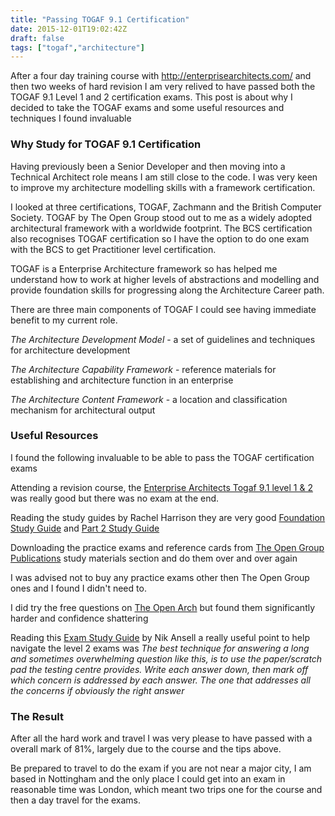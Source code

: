 ```yaml
---
title: "Passing TOGAF 9.1 Certification"
date: 2015-12-01T19:02:42Z
draft: false
tags: ["togaf","architecture"]
---
```


After a four day training course with http://enterprisearchitects.com/ and then two weeks of hard revision I am very relived to have passed both the TOGAF 9.1 Level 1 and 2 certification exams. This post is about why I decided to take the TOGAF exams and some useful resources and techniques  I found invaluable

### Why Study for TOGAF 9.1 Certification

Having previously been a Senior Developer and then moving into a Technical Architect role means I am still close to the code.  I was very keen to improve my architecture modelling skills  with a framework certification. 

I looked at three certifications, TOGAF, Zachmann and the British Computer Society. TOGAF by The Open Group stood out to me as a widely adopted architectural framework with a worldwide footprint. The BCS certification also recognises TOGAF certification so I have the option to do one exam with the BCS to get Practitioner level certification.  

TOGAF is a Enterprise Architecture framework so has helped me understand how to work at higher levels of abstractions and modelling and provide foundation skills for progressing along the Architecture Career path.

There are three main components of TOGAF I could see having immediate benefit to my current role.

_The Architecture Development Model_ - a set of guidelines and techniques for architecture development

_The Architecture Capability Framework_  - reference materials for establishing and architecture function in an enterprise

_The Architecture Content Framework_ - a location and classification mechanism for architectural output


### Useful Resources

I found the following invaluable to be able to pass the TOGAF certification exams

Attending a revision course, the  [Enterprise Architects Togaf 9.1 level 1 & 2](http://enterprisearchitects.com/courses/togaf-9-1/togaf-9-1-level-1-2/) was really good but there was no exam at the end. 

Reading the study guides by Rachel Harrison they are very good  [Foundation Study Guide](http://www.amazon.co.uk/Togaf%C2%AE-Foundation-Study-Guide-Edition/dp/9087537417/ref=pd_sim_b_4?ie=UTF8&refRID=04F1V2A2QGPWM7AP60E1) and [Part 2 Study Guide](http://www.amazon.co.uk/TOGAF-Certified-Study-Guide-Examination/dp/9087535708)

Downloading the practice exams and reference cards from [The Open Group Publications](http://www.opengroup.org/publications/togaf) study materials section and do them over and over again

I was advised not to buy any practice exams other then The Open Group ones and I found I didn't need to.

I did try the free questions on [The Open Arch](http://theopenarch.com/81-tests/72-togaf-9-exam-tests.html) but found them significantly harder and confidence shattering

Reading this [Exam Study Guide](https://nikansell.files.wordpress.com/2010/12/togaf_9_exam_study_guide.pdf) by Nik Ansell a really useful point to help navigate the level 2 exams was *The best technique for answering a long and sometimes overwhelming question like this, is to use the paper/scratch pad the testing centre provides. Write each answer down, then mark off which concern is addressed by each answer. The one that addresses all the concerns if obviously the right answer*

### The Result

After all the hard work and travel I was very please to have passed with a overall mark of 81%, largely due to the course and the tips above.

Be prepared to travel to do the exam if you are not near a major city, I am based in Nottingham and the only place I could get into an exam in reasonable time was London, which meant two trips one for the course and then a day travel for the exams.
